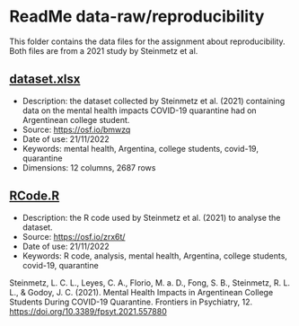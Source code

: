 # ReadMe data-raw/reproducibility

This folder contains the data files for the assignment about reproducibility. Both files are from a 2021 study by Steinmetz et al. 

## [dataset.xlsx](https://github.com/mirthhe/mirthhe.github.io/blob/main/data-raw/reproducibility/dataset.xlsx)
- Description: the dataset collected by Steinmetz et al. (2021) containing data on the mental health impacts COVID-19 quarantine had on Argentinean college student. 
- Source: https://osf.io/bmwzq
- Date of use: 21/11/2022
- Keywords: mental health, Argentina, college students, covid-19, quarantine
- Dimensions: 12 columns, 2687 rows

## [RCode.R](https://github.com/mirthhe/mirthhe.github.io/blob/main/data-raw/reproducibility/RCode.R)
- Description: the R code used by Steinmetz et al. (2021) to analyse the dataset. 
- Source: https://osf.io/zrx6t/
- Date of use: 21/11/2022
- Keywords: R code, analysis, mental health, Argentina, college students, covid-19, quarantine

Steinmetz, L. C. L., Leyes, C. A., Florio, M. a. D., Fong, S. B., Steinmetz, R. L. L., & Godoy, J. C. (2021). Mental Health Impacts in Argentinean College Students During COVID-19 Quarantine. Frontiers in Psychiatry, 12. https://doi.org/10.3389/fpsyt.2021.557880





